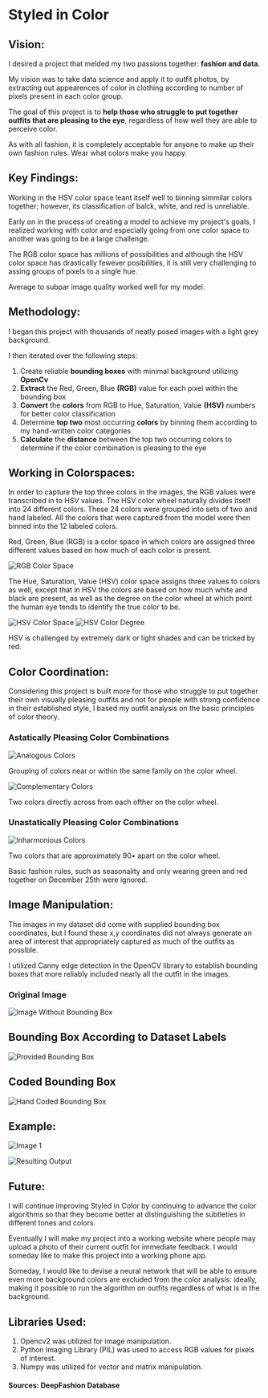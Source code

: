 # Styled in Color

## Vision:

I desired a project that melded my two passions together: **fashion and data**.

My vision was to take data science and apply it to outfit photos, by extracting out appearences of color in clothing according to number of pixels present in each color group. 

The goal of this project is to **help those who struggle to put together outfits that are pleasing to the eye**, regardless of how well they are able to perceive color.

As with all fashion, it is completely acceptable for anyone to make up their own fashion rules. Wear what colors make you happy.

## Key Findings:

Working in the HSV color space leant itself well to binning simmilar colors together; however, its classification of balck, white, and red is unreliable. 

Early on in the process of creating a model to achieve my project's goals, I realized working with color and especially going from one color space to another was going to be a large challenge. 

The RGB color space has millions of possibilities and although the HSV color space has drastically fewever posibilities, it is still very challenging to assing groups of pixels to a single hue. 

Average to subpar image quality worked well for my model. 

## Methodology:

I began this project with thousands of neatly posed images with a light grey background. 

I then iterated over the following steps:

1. Create reliable **bounding boxes** with minimal background utilizing **OpenCv** 
2. **Extract** the Red, Green, Blue **(RGB)** value for each pixel within the bounding box
3. **Convert** the **colors** from RGB to Hue, Saturation, Value **(HSV)** numbers for better color classification
4. Determine **top two** most occurring **colors** by binning them according to my hand-written color categories
5. **Calculate** the **distance** between the top two occurring colors to determine if the color combination is pleasing to the eye 


## Working in Colorspaces:

  In order to capture the top three colors in the images, the RGB values were transcribed in to HSV values. The HSV color wheel naturally divides itself into 24 different colors. These 24 colors were grouped into sets of two and hand labeled. All the colors that were captured from the model were then binned into the 12 labeled colors.


Red, Green, Blue (RGB) is a color space in which colors are assigned three different values based on how much of each color is present. 

![RGB Color Space](https://github.com/NRahm/styled_in_color/blob/master/data/read_me_photos/RGB_color_solid_cube.png)

The Hue, Saturation, Value (HSV) color space assigns three values to colors as well, except that in HSV the colors are based on how much white and black are present, as well as the degree on the color wheel at which point the human eye tends to identify the true color to be. 

![HSV Color Space](https://github.com/NRahm/styled_in_color/blob/master/data/read_me_photos/HSV_color_solid_cube.png)
![HSV Color Degree](https://github.com/NRahm/styled_in_color/blob/master/data/read_me_photos/hue_values.png)

HSV is challenged by extremely dark or light shades and can be tricked by red. 

## Color Coordination:

Considering this project is built more for those who struggle to put together their own visually pleasing outfits and not for people with strong confidence in their established style, I based my outfit analysis on the basic principles of color theory.

### Astatically Pleasing Color Combinations

![Analogous Colors](https://github.com/NRahm/styled_in_color/blob/master/data/read_me_photos/analogous_colors.png)



Grouping of colors near or within the same family on the color wheel.





![Complementary Colors](https://github.com/NRahm/styled_in_color/blob/master/data/read_me_photos/complementary_colors.png)



Two colors directly across from each ofther on the color wheel.






### Unastatically Pleasing Color Combinations

![Inharmonious Colors](https://github.com/NRahm/styled_in_color/blob/master/data/read_me_photos/non_complementary_colors.png)



Two colors that are approximately 90• apart on the color wheel.



Basic fashion rules, such as seasonality and only wearing green and red together on December 25th were ignored.

## Image Manipulation:

The images in my dataset did come with supplied bounding box coordinates, but I found these x,y coordinates did not always generate an area of interest that appropriately captured as much of the outfits as possible.

I utilized Canny edge detection in the OpenCV library to establish bounding boxes that more reliably included nearly all the outfit in the images. 

### Original Image


![Image Without Bounding Box](https://github.com/NRahm/styled_in_color/blob/master/data/read_me_photos/raw_image.jpg)



## Bounding Box According to Dataset Labels


![Provided Bounding Box](https://github.com/NRahm/styled_in_color/blob/master/data/read_me_photos/provided_bb.jpg)



## Coded Bounding Box


![Hand Coded Bounding Box](https://github.com/NRahm/styled_in_color/blob/master/data/read_me_photos/coded_bg.png)



## Example:

![Image 1](https://github.com/NRahm/styled_in_color/blob/master/data/read_me_photos/05_7_additional.jpg)


![Resulting Output](https://github.com/NRahm/styled_in_color/blob/master/data/read_me_photos/harmonious_colors.png)



## Future:

I will continue improving Styled in Color by continuing to advance the color algorithms so that they become better at distinguishing the subtleties in different tones and colors.

Eventually I will make my project into a working website where people may upload a photo of their current outfit for immediate feedback. I would someday like to make this project into a working phone app.

Someday, I would like to devise a neural network that will be able to ensure even more background colors are excluded from the color analysis: ideally, making it possible to run the algorithm on outfits regardless of what is in the background.

## Libraries Used:

  1. Opencv2 was utilized for image manipulation.
  2. Python Imaging Library (PIL) was used to access RGB values for pixels of interest.
  3. Numpy was utilized for vector and matrix manipulation.

#### Sources: DeepFashion Database
